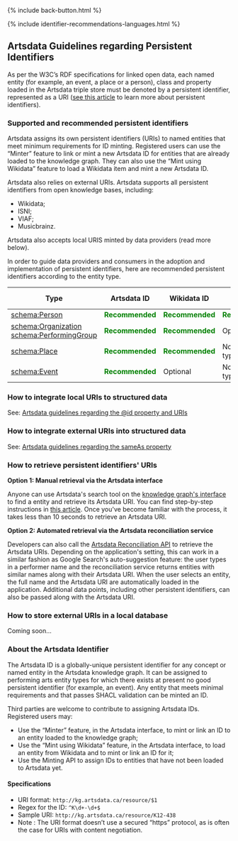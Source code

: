 <p>{% include back-button.html %}</p>
{% include identifier-recommendations-languages.html %}

## Artsdata Guidelines regarding Persistent Identifiers

As per the W3C’s RDF specifications for linked open data, each named entity (for example, an event, a place or a person), class and property loaded in the Artsdata triple store must be denoted by a persistent identifier, represented as a URI ([see this article](https://www.artsdata.ca/en/resources/identifiable-and-findable) to learn more about persistent identifiers).

### Supported and recommended persistent identifiers

Artsdata assigns its own persistent identifiers (URIs) to named entities that meet minimum requirements for ID minting. Registered users can use the “Minter” feature to link or mint a new Artsdata ID for entities that are already loaded to the knowledge graph. They can also use the “Mint using Wikidata” feature to load a Wikidata item and mint a new Artsdata ID.

Artsdata also relies on external URIs. Artsdata supports all persistent identifiers from open knowledge bases, including:
- Wikidata;
- ISNI;
- VIAF;
- Musicbrainz.

Artsdata also accepts local URIS minted by data providers (read more below).

In order to guide data providers and consumers in the adoption and implementation of persistent identifiers, here are recommended persistent identifiers according to the entity type.

| Type | Artsdata ID | Wikidata ID | ISNI | Local URI |
| - | - | - | - | - |
| [schema:Person](https://schema.org/Person) | <span style="color:green">**Recommended**</span> | <span style="color:green">**Recommended**</span> | <span style="color:green">**Recommended**</span> | Optional |
| [schema:Organization](https://schema.org/Organization)<br>[schema:PerformingGroup](https://schema.org/PerformingGroup) | <span style="color:green">**Recommended**</span> | <span style="color:green">**Recommended**</span> | Optional | Optional |
| [schema:Place](https://schema.org/Place) | <span style="color:green">**Recommended**</span> | <span style="color:green">**Recommended**</span> | Not a valid type for this ID | Optional |
| [schema:Event](https://schema.org/Event) | <span style="color:green">**Recommended**</span> | Optional | Not a valid type for this ID | Optional |

### How to integrate local URIs to structured data

See: [Artsdata guidelines regarding the @id property and URIs](https://culturecreates.github.io/artsdata-data-model/id-and-uri-guidelines)

### How to integrate external URIs into structured data

See: [Artsdata guidelines regarding the sameAs property](https://culturecreates.github.io/artsdata-data-model/sameas-guidelines)

### How to retrieve persistent identifiers' URIs

**Option 1: Manual retrieval via the Artsdata interface**

Anyone can use Artsdata's search tool on the [knowledge graph's interface]([url](https://kg.artsdata.ca/)) to find a entity and retrieve its Artsdata URI. You can find step-by-step instructions in [this article]([url](https://www.artsdata.ca/en/resources/identifiable-and-findable?anchor=retrieve)). Once you've become familiar with the process, it takes less than 10 seconds to retrieve an Artsdata URI.

**Option 2: Automated retrieval via the Artsdata reconciliation service**

Developers can also call the [Artsdata Reconciliation API](https://culturecreates.github.io/artsdata-data-model/architecture/reconciliation.html) to retrieve the Artsdata URIs. Depending on the application's setting, this can work in a similar fashion as Google Search's auto-suggestion feature: the user types in a performer name and the reconciliation service returns entities with similar names along with their Artsdata URI. When the user selects an entity, the full name and the Artsdata URI are automatically loaded in the application. Additional data points, including other persistent identifiers, can also be passed along with the Artsdata URI.

### How to store external URIs in a local database

Coming soon...

### About the Artsdata Identifier

The Artsdata ID is a globally-unique persistent identifier for any concept or named entity in the Artsdata knowledge graph. It can be assigned to performing arts entity types for which there exists at present no good persistent identifier (for example, an event). Any entity that meets minimal requirements and that passes SHACL validation can be minted an ID.

Third parties are welcome to contribute to assigning Artsdata IDs. Registered users may:
- Use the “Minter” feature, in the Artsdata interface, to mint or link an ID to an entity loaded to the knowledge graph;
- Use the “Mint using Wikidata” feature, in the Artsdata interface, to load an entity from Wikidata and to mint or link an ID for it;
- Use the Minting API to assign IDs to entities that have not been loaded to Artsdata yet.

#### Specifications
- URI format: `http://kg.artsdata.ca/resource/$1` 
- Regex for the ID: `^K\d+-\d+$`
- Sample URI: `http://kg.artsdata.ca/resource/K12-438`
- Note : The URI format doesn’t use a secured “https” protocol, as is often the case for URIs with content negotiation.
